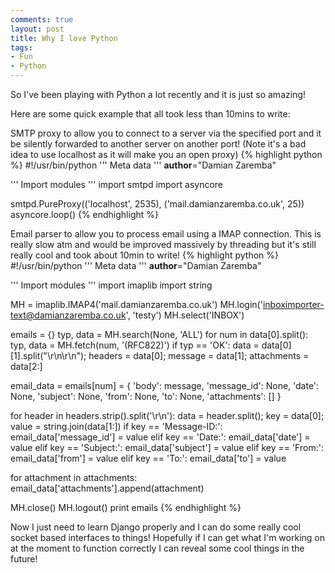```yaml
---
comments: true
layout: post
title: Why I love Python
tags:
- Fun
- Python
---
```


So I've been playing with Python a lot recently and it is just so amazing!

Here are some quick example that all took less than 10mins to write:

SMTP proxy to allow you to connect to a server via the specified port and it be silently forwarded to another server on another port! (Note it's a bad idea to use localhost as it will make you an open proxy)
{% highlight python %}
#!/usr/bin/python
'''
Meta data
'''
__author__="Damian Zaremba"

'''
Import modules
'''
import smtpd
import asyncore

smtpd.PureProxy(('localhost', 2535), ('mail.damianzaremba.co.uk', 25))
asyncore.loop()
{% endhighlight %}

Email parser to allow you to process email using a IMAP connection. This is really slow atm and would be improved massively by threading but it's still really cool and took about 10min to write!
{% highlight python %}
#!/usr/bin/python
'''
Meta data
'''
__author__="Damian Zaremba"

'''
Import modules
'''
import imaplib
import string

MH = imaplib.IMAP4('mail.damianzaremba.co.uk')
MH.login('inboximporter-text@damianzaremba.co.uk', 'testy')
MH.select('INBOX')

emails = {}
typ, data = MH.search(None, 'ALL')
for num in data[0].split():
 typ, data = MH.fetch(num, '(RFC822)')
 if typ == 'OK':
 data = data[0][1].split("\r\n\r\n"); headers = data[0]; message = data[1]; attachments = data[2:]

email_data = emails[num] = {
 'body': message,
 'message_id': None,
 'date': None,
 'subject': None,
 'from': None,
 'to': None,
 'attachments': []
 }

for header in headers.strip().split('\r\n'):
 data = header.split(); key = data[0]; value = string.join(data[1:])
 if key == 'Message-ID:':
 email_data['message_id'] = value
 elif key == 'Date:':
 email_data['date'] = value
 elif key == 'Subject:':
 email_data['subject'] = value
 elif key == 'From:':
 email_data['from'] = value
 elif key == 'To:':
 email_data['to'] = value

for attachment in attachments:
 email_data['attachments'].append(attachment)

MH.close()
MH.logout()
print emails
{% endhighlight %}

Now I just need to learn Django properly and I can do some really cool socket based interfaces to things! Hopefully if I can get what I'm working on at the moment to function correctly I can reveal some cool things in the future!
